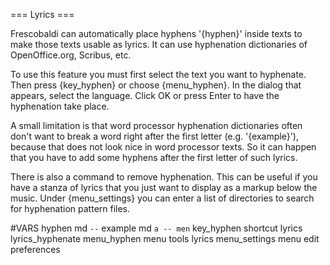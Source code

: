 === Lyrics ===
    
Frescobaldi can automatically place hyphens '{hyphen}' inside texts to make
those texts usable as lyrics.
It can use hyphenation dictionaries of OpenOffice.org, Scribus, etc.

To use this feature you must first select the text you want to hyphenate. Then
press {key_hyphen} or choose {menu_hyphen}.
In the dialog that appears, select the language.
Click OK or press Enter to have the hyphenation take place. 

A small limitation is that word processor hyphenation dictionaries often don't
want to break a word right after the first letter (e.g. '{example}'), because that
does not look nice in word processor texts. So it can happen that you
have to add some hyphens after the first letter of such lyrics. 

There is also a command to remove hyphenation. This can be useful if you have a
stanza of lyrics that you just want to display as a markup below the music.
Under {menu_settings} you can enter a list of directories to search for
hyphenation pattern files.

#VARS
hyphen md ` -- `
example md `a -- men`
key_hyphen shortcut lyrics lyrics_hyphenate
menu_hyphen menu tools lyrics
menu_settings menu edit preferences



